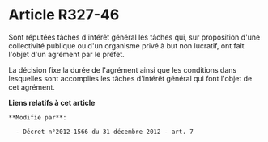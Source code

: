 # Article R327-46

Sont réputées tâches d'intérêt général les tâches qui, sur proposition d'une collectivité publique ou d'un organisme privé à
but non lucratif, ont fait l'objet d'un agrément par le préfet. 

La décision fixe la durée de l'agrément ainsi que les conditions dans lesquelles sont accomplies les tâches d'intérêt général
qui font l'objet de cet agrément.

**Liens relatifs à cet article**

	**Modifié par**:

	  - Décret n°2012-1566 du 31 décembre 2012 - art. 7
